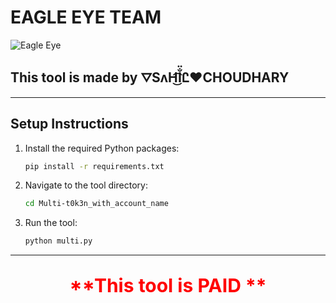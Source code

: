 # EAGLE EYE TEAM

![Eagle Eye](https://i.ibb.co/f4Jk28h/images.jpg)  

## This tool is made by **⛛SʌH͜͡l̐̈Ꮭ❤️CHOUDHARY**

---

## Setup Instructions

1. Install the required Python packages:
    ```bash
    pip install -r requirements.txt
    ```

2. Navigate to the tool directory:
    ```bash
    cd Multi-t0k3n_with_account_name
    ```

3. Run the tool:
    ```bash
    python multi.py
    ```

---

<p style="font-size: 30px; font-weight: bold; text-align: center; color: red;">**This tool is PAID **</p>






